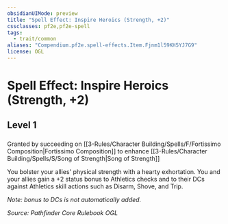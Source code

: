 ```yaml
---
obsidianUIMode: preview
title: "Spell Effect: Inspire Heroics (Strength, +2)"
cssclasses: pf2e,pf2e-spell
tags:
  - trait/common
aliases: "Compendium.pf2e.spell-effects.Item.Fjnm1l59KH5YJ7G9"
license: OGL
---
```

# Spell Effect: Inspire Heroics (Strength, +2)
## Level 1
### 






Granted by succeeding on [[3-Rules/Character Building/Spells/F/Fortissimo Composition|Fortissimo Composition]] to enhance [[3-Rules/Character Building/Spells/S/Song of Strength|Song of Strength]]

You bolster your allies' physical strength with a hearty exhortation. You and your allies gain a +2 status bonus to Athletics checks and to their DCs against Athletics skill actions such as Disarm, Shove, and Trip.

_Note: bonus to DCs is not automatically added._

*Source: Pathfinder Core Rulebook*
*OGL*